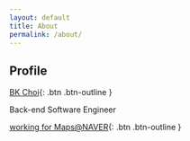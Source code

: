 ```yaml
---
layout: default
title: About
permalink: /about/
---
```


## Profile
[BK Choi][linkedin-profile]{: .btn .btn-outline }

Back-end Software Engineer

[working for Maps@NAVER](https://beta.map.naver.com){: .btn .btn-outline }

[github-profile]: https://github.com/BK-Choi
[linkedin-profile]: https://www.linkedin.com/in/%EC%B5%9C%EB%B3%91%EA%B8%B0-bk-choi-147a00120/